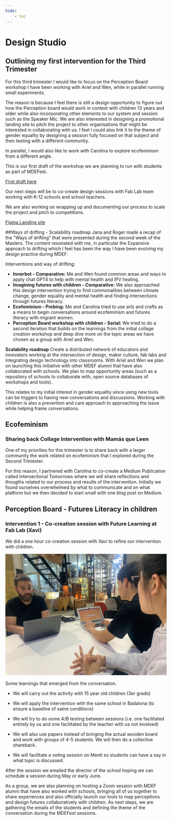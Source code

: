 ```yaml
---
hide:
    - toc
---
```


# Design Studio

## Outlining my first intervention for the Third Trimester
For this third trimester I would like to focus on the Perception Board workshop I have been working with Ariel and Wen, while in parallel running small experiments.

The reason is because I feel there is still a design opportunity to figure out how the Perception board would work in context with children 13 years and older while also incorporating other elements to our system and session such as the Speaker Mic. We are also interested in designing a promotional landing site to pitch the project to other organisations that might be interested in collaborating with us. I feel I could also link it to the theme of gender equality by designing a session fully focused on that subject and then testing with a different community.

In parallel, I would also like to work with Carolina to explore ecofeminism from a different angle.

This is our first draft of the workshop we are planning to run with students as part of MDEFest.

[First draft here](https://docs.google.com/document/d/1oL71yZQzWA71ws4Rr8KWr7-Eeh0ljLj6PJy49fh3j8g/edit?usp=sharing)

Our next steps will be to co-create design sessions with Fab Lab team working with K-12 schools and school teachers.

We are also working on wrapping up and documenting our process to scale the project and pitch to competitions.

[Figma Landing site](https://www.figma.com/file/uOMyI6194EmIxtUgXjSZdM/Little-Big-Futures?node-id=46%3A2&t=Lr7tCo9V2w7nYxTp-1)

##Ways of drifting - Scalability roadmap
Jana and Roger made a recap of the "Ways of drifting" that were presented during the second week of the Masters. The content resonated with me, in particular the Expansive approach to drifting which I feel has been the way I have been evolving my design practice during MDEF.

Interventions and way of drifting:
- **Innerbot - Comparative:** Me and Wen found common areas and ways to apply chat GPT4 to help with mental health and IPV healing.
- **Imagining futures with children - Comparative:** We also approached this design intervention trying to find commonalities between climate change, gender equality and mental health and finding intersections through futures literacy.
- **Ecofeminism - Probing:** Me and Carolina tried to use arts and crafts as a means to begin conversations around ecofeminism and futures literacy with migrant women.
- **Perception Board workshop with children - Serial:** We tried to do a second iteration that builds on the learnings from the initial collage creation workshop and deep dive more on the topic areas we have chosen as a group with Ariel and Wen.

**Scalability roadmap**
Create a distributed network of educators and innovators working at the intersection of design, maker culture, fab labs and integrating design technology into classrooms. With Ariel and Wen we plan on launching this initiative with other MDEF alumni that have also collaborated with schools. We plan to map opportunity areas (such as a repository of schools to collaborate with, open source databases of workshops and tools).

This relates to my initial interest in gender equality since using new tools can be triggers to having new conversations and discussions. Working with children is also a prevention and care approach to approaching the issue while helping frame conversations.

## Ecofeminism
### Sharing back Collage Intervention with Mamás que Leen
One of my priorities for this trimester is to share back with a larger community the work related on ecofeminism that I explored during the Second Trimester.

For this reason, I partnered with Carolina to co-create a Medium Publication called Intersectional Tomorrows where we will share reflections and thougths related to our process and results of the intervention. Initially we found ourselves overwhelmed by what to communicate and on what platform but we then decided to start small with one blog post on Medium.

## Perception Board - Futures Literacy in children

### Intervention 1 - Co-creation session with Future Learning at Fab Lab (Xavi)
We did a one hour co-creation session with Xavi to refine our intervention with children.

![](../images/MT03/xavi.jpeg)

Some learnings that emerged from the conversation.

- We will carry out the activity with 15 year old children (3er grado)

- We will apply the intervention with the same school in Badalona (to ensure a baseline of same conditions)

- We will try to do some A/B testing between sessions (i.e. one facilitated entirely by us and one facilitated by the teacher with us not involved)

- We will also use papers instead of bringing the actual wooden board and work with groups of 4-5 students. We will then do a collective shareback.

- We will facilitate a voting session on Menti so students can have a say in what topic is discussed.

After the session we emailed the director of the school hoping we can schedule a session during May or early June.

As a group, we are also planning on hosting a Zoom session with MDEF alumni that have also worked with schools, bringing all of us together to share experiences and also officially launch our tools to map perceptions and design futures collaboratively with children. As next steps, we are gathering the emails of the students and defining the theme of the conversation during the MDEFest sessions.

